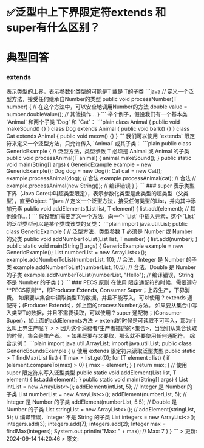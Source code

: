 # ✅泛型中上下界限定符extends 和 super有什么区别？

# 典型回答


### extends
<? extends T> 表示类型的上界，表示参数化类型的可能是T 或是 T的子类



```java
// 定义一个泛型方法，接受任何继承自Number的类型
public <T extends Number> void processNumber(T number) {
    // 在这个方法中，可以安全地调用Number的方法
    double value = number.doubleValue();
    // 其他操作...
}
```



举个例子，假设我们有一个基本类 `Animal` 和两个子类 `Dog` 和 `Cat`：



```plain
class Animal {
    public void makeSound() {}
}

class Dog extends Animal {
    public void bark() {}
}

class Cat extends Animal {
    public void meow() {}
}
```



我们可以使用 `extends` 限定符来定义一个泛型方法，只允许传入 `Animal` 或其子类：



```plain
public class GenericExample {
    // 泛型方法，类型参数 T 必须是 Animal 或 Animal 的子类
    public <T extends Animal> void processAnimal(T animal) {
        animal.makeSound();
    }

    public static void main(String[] args) {
        GenericExample example = new GenericExample();
        
        Dog dog = new Dog();
        Cat cat = new Cat();

        example.processAnimal(dog); // 合法
        example.processAnimal(cat); // 合法
        // example.processAnimal(new String()); // 编译错误
    }
}
```



### super


<? super T> 表示类型下界（Java Core中叫超类型限定），表示参数化类型是此类型的超类型（父类型），直至Object



```java
// 定义一个泛型方法，接受任何类型的List，并向其中添加元素
public <T> void addElements(List<? super T> list, T element) {
    list.add(element);
    // 其他操作...
}
```



假设我们需要定义一个方法，向一个 `List` 中插入元素，这个 `List` 的泛型类型可以是某个类或该类的父类：



```plain
import java.util.List;

public class GenericExample {
    // 泛型方法，类型参数 T 必须是 Number 或 Number 的父类
    public <T> void addNumberToList(List<? super T> list, T number) {
        list.add(number);
    }

    public static void main(String[] args) {
    GenericExample example = new GenericExample();

    List<Number> numberList = new ArrayList<>();
    example.addNumberToList(numberList, 10); // 合法，Integer 是 Number 的子类
    example.addNumberToList(numberList, 10.5); // 合法，Double 是 Number 的子类

    example.addNumberToList(numberList, "Hello"); // 编译错误，String 不是 Number 的子类
    }
}
```



### PECS 原则


在使用 限定通配符的时候，需要遵守**PECS原则**，即<font style="color:rgb(0, 0, 0);">Producer Extends, Consumer Super；上界生产，下界消费。</font>

<font style="color:rgb(0, 0, 0);"></font>

如果要从集合中读取类型T的数据，并且不能写入，可以使用 ? extends 通配符；(Producer Extends)，如上面的processNumber方法。



如果要从集合中写入类型T的数据，并且不需要读取，可以使用 ? super 通配符；(Consumer Super)，如上面的addElements方法



> extend的时候是可读取不可写入，那为什么叫上界生产呢？
>
> 因为这个消费者/生产者描述的<集合>，当我们从集合读取的时候，集合是生产者。
>



如果既要存又要取，那么就不要使用任何通配符。



综合示例：

```plain
import java.util.ArrayList;
import java.util.List;

public class GenericBoundsExample {

    // 使用 extends 限定符来读取泛型类型
    public static <T extends Comparable<T>> T findMax(List<T> list) {
        T max = list.get(0);
        for (T element : list) {
            if (element.compareTo(max) > 0) {
                max = element;
            }
        }
        return max;
    }

    // 使用 super 限定符来写入泛型类型
    public static <T> void addElement(List<? super T> list, T element) {
        list.add(element);
    }

    public static void main(String[] args) {
        List<Integer> intList = new ArrayList<>();
        addElement(intList, 5); // Integer 是 Number 的子类

        List<Number> numberList = new ArrayList<>();
        addElement(numberList, 5); // Integer 是 Number 的子类
        addElement(numberList, 5.5); // Double 是 Number 的子类

        List<String> stringList = new ArrayList<>();
        // addElement(stringList, 5); // 编译错误，Integer 不是 String 的子类

        List<Integer> integers = new ArrayList<>();
        integers.add(3);
        integers.add(7);
        integers.add(2);

        Integer max = findMax(integers);
        System.out.println("Max: " + max); // Max: 7
    }
}

```



> 更新: 2024-09-14 14:20:46  
> 原文: <https://www.yuque.com/hollis666/dr9x5m/wi2kt7>